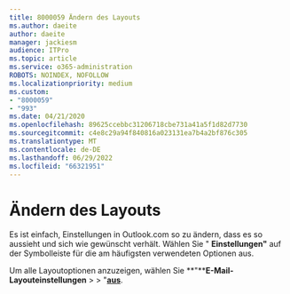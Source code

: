 ```yaml
---
title: 8000059 Ändern des Layouts
ms.author: daeite
author: daeite
manager: jackiesm
audience: ITPro
ms.topic: article
ms.service: o365-administration
ROBOTS: NOINDEX, NOFOLLOW
ms.localizationpriority: medium
ms.custom:
- "8000059"
- "993"
ms.date: 04/21/2020
ms.openlocfilehash: 89625ccebbc31206718cbe731a41a5f1d82d7730
ms.sourcegitcommit: c4e8c29a94f840816a023131ea7b4a2bf876c305
ms.translationtype: MT
ms.contentlocale: de-DE
ms.lasthandoff: 06/29/2022
ms.locfileid: "66321951"
---
```

# <a name="how-to-change-your-layout"></a>Ändern des Layouts

Es ist einfach, Einstellungen in Outlook.com so zu ändern, dass es so aussieht und sich wie gewünscht verhält. Wählen Sie " **Einstellungen"** auf der Symbolleiste für die am häufigsten verwendeten Optionen aus.

Um alle Layoutoptionen anzuzeigen, wählen Sie **"****E-Mail-Layouteinstellungen** >  > "[**aus**](https://outlook.live.com/mail/options/mail/layout).
  